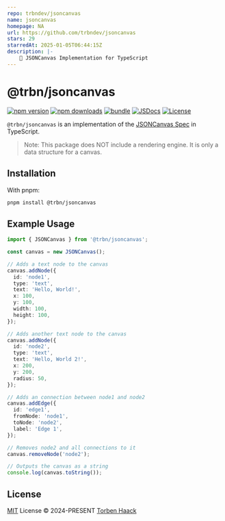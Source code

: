 ```yaml
---
repo: trbndev/jsoncanvas
name: jsoncanvas
homepage: NA
url: https://github.com/trbndev/jsoncanvas
stars: 29
starredAt: 2025-01-05T06:44:15Z
description: |-
    📝 JSONCanvas Implementation for TypeScript
---
```


# @trbn/jsoncanvas

[![npm version][npm-version-src]][npm-version-href]
[![npm downloads][npm-downloads-src]][npm-downloads-href]
[![bundle][bundle-src]][bundle-href]
[![JSDocs][jsdocs-src]][jsdocs-href]
[![License][license-src]][license-href]

`@trbn/jsoncanvas` is an implementation of the [JSONCanvas Spec](https://jsoncanvas.org/spec/1.0/) in TypeScript.

> Note: This package does NOT include a rendering engine. It is only a data structure for a canvas.

## Installation

With pnpm:

```bash
pnpm install @trbn/jsoncanvas
```


## Example Usage

```typescript
import { JSONCanvas } from '@trbn/jsoncanvas';

const canvas = new JSONCanvas();

// Adds a text node to the canvas
canvas.addNode({
  id: 'node1',
  type: 'text',
  text: 'Hello, World!',
  x: 100,
  y: 100,
  width: 100,
  height: 100,
});

// Adds another text node to the canvas
canvas.addNode({
  id: 'node2',
  type: 'text',
  text: 'Hello, World 2!',
  x: 200,
  y: 200,
  radius: 50,
});

// Adds an connection between node1 and node2
canvas.addEdge({
  id: 'edge1',
  fromNode: 'node1',
  toNode: 'node2',
  label: 'Edge 1',
});

// Removes node2 and all connections to it
canvas.removeNode('node2');

// Outputs the canvas as a string
console.log(canvas.toString());
```

## License

[MIT](./LICENSE) License © 2024-PRESENT [Torben Haack](https://github.com/haackt)

<!-- Badges -->

[npm-version-src]: https://img.shields.io/npm/v/@trbn/jsoncanvas?style=flat&colorA=080f12&colorB=1fa669
[npm-version-href]: https://npmjs.com/package/@trbn/jsoncanvas
[npm-downloads-src]: https://img.shields.io/npm/dm/@trbn/jsoncanvas?style=flat&colorA=080f12&colorB=1fa669
[npm-downloads-href]: https://npmjs.com/package/@trbn/jsoncanvas
[bundle-src]: https://img.shields.io/bundlephobia/minzip/@trbn/jsoncanvas?style=flat&colorA=080f12&colorB=1fa669&label=minzip
[bundle-href]: https://bundlephobia.com/result?p=@trbn/jsoncanvas
[license-src]: https://img.shields.io/github/license/haackt/jsoncanvas.svg?style=flat&colorA=080f12&colorB=1fa669
[license-href]: https://github.com/haackt/jsoncanvas/blob/main/LICENSE
[jsdocs-src]: https://img.shields.io/badge/@trbn/jsoncanvas-080f12?style=flat&colorA=080f12&colorB=1fa669
[jsdocs-href]: https://www.jsdocs.io/package/@trbn/jsoncanvas

